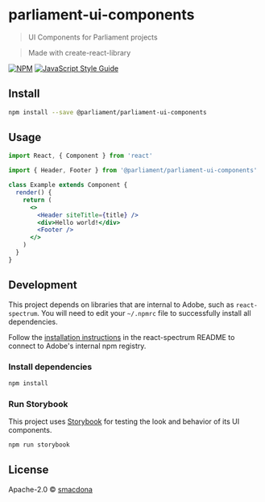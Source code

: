 # parliament-ui-components

> UI Components for Parliament projects

> Made with create-react-library

[![NPM](https://img.shields.io/npm/v/parliament-ui-components-too.svg)](https://www.npmjs.com/package/parliament-ui-components-too) [![JavaScript Style Guide](https://img.shields.io/badge/code_style-standard-brightgreen.svg)](https://standardjs.com)

## Install

```bash
npm install --save @parliament/parliament-ui-components
```

## Usage

```jsx
import React, { Component } from 'react'

import { Header, Footer } from '@parliament/parliament-ui-components'

class Example extends Component {
  render() {
    return (
      <>
        <Header siteTitle={title} />
        <div>Hello world!</div>
        <Footer />
      </>
    )
  }
}
```

## Development

This project depends on libraries that are internal to Adobe, such as `react-spectrum`.
You will need to edit your `~/.npmrc` file to successfully install all dependencies.

Follow the [installation instructions](https://react-spectrum.corp.adobe.com/guides/getting_started) in the react-spectrum README to connect to Adobe's internal npm registry.

### Install dependencies

```sh
npm install
```

### Run Storybook

This project uses [Storybook][] for testing the look and behavior of its UI components.

```sh
npm run storybook
```

## License

Apache-2.0 © [smacdona](https://github.com/smacdona)

[installation instructions]: https://git.corp.adobe.com/React/react-spectrum-v2#npm
[storybook]: https://storybook.js.org/
